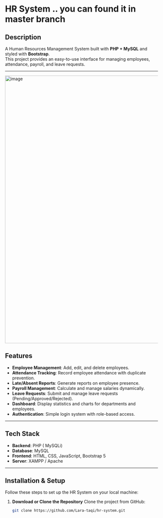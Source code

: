 #  HR System ..  you can found it in master branch 

## Description
A Human Resources Management System built with **PHP + MySQL** and styled with **Bootstrap**.  
This project provides an easy-to-use interface for managing employees, attendance, payroll, and leave requests.

---
<img width="1856" height="883" alt="image" src="https://github.com/user-attachments/assets/47a6539e-c397-4ae3-b67a-8dd14bb166ee" />


##  Features
- **Employee Management**: Add, edit, and delete employees.  
- **Attendance Tracking**: Record employee attendance with duplicate prevention.  
- **Late/Absent Reports**: Generate reports on employee presence.  
- **Payroll Management**: Calculate and manage salaries dynamically.  
- **Leave Requests**: Submit and manage leave requests (Pending/Approved/Rejected).  
- **Dashboard**: Display statistics and charts for departments and employees.  
- **Authentication**: Simple login system with role-based access.  

---

## Tech Stack
- **Backend**: PHP ( MySQLi)  
- **Database**: MySQL  
- **Frontend**: HTML, CSS, JavaScript, Bootstrap 5  
- **Server**: XAMPP / Apache  

---

## Installation & Setup
Follow these steps to set up the HR System on your local machine:
1. **Download or Clone the Repository** 
Clone the project from GitHub:
   ```bash
   git clone https://github.com/Lara-taqi/hr-system.git
